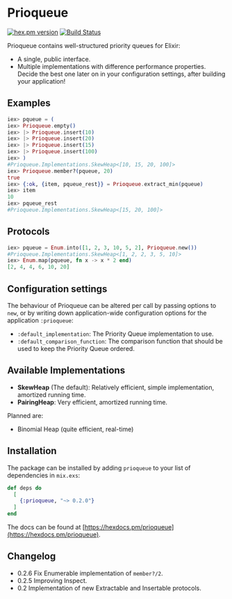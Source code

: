 # Prioqueue

[![hex.pm version](https://img.shields.io/hexpm/v/prioqueue.svg)](https://hex.pm/packages/prioqueue)
[![Build Status](https://travis-ci.org/Qqwy/elixir-prioqueue.svg?branch=master)](https://travis-ci.org/Qqwy/elixir-prioqueue)

Prioqueue contains well-structured priority queues for Elixir:

- A single, public interface.
- Multiple implementations with difference performance properties. Decide the best one later on in your configuration settings, after building your application!


## Examples

```elixir
iex> pqueue = (
iex> Prioqueue.empty()
iex> |> Prioqueue.insert(10)
iex> |> Prioqueue.insert(20)
iex> |> Prioqueue.insert(15)
iex> |> Prioqueue.insert(100)
iex> )
#Prioqueue.Implementations.SkewHeap<[10, 15, 20, 100]>
iex> Prioqueue.member?(pqueue, 20)
true
iex> {:ok, {item, pqueue_rest}} = Prioqueue.extract_min(pqueue)
iex> item
10
iex> pqueue_rest
#Prioqueue.Implementations.SkewHeap<[15, 20, 100]>
```

## Protocols

```elixir
iex> pqueue = Enum.into([1, 2, 3, 10, 5, 2], Prioqueue.new())
#Prioqueue.Implementations.SkewHeap<[1, 2, 2, 3, 5, 10]>
iex> Enum.map(pqueue, fn x -> x * 2 end)
[2, 4, 4, 6, 10, 20]
```

## Configuration settings

The behaviour of Prioqueue can be altered per call by passing options to `new`, or by writing down application-wide configuration options for the application `:prioqueue`:

- `:default_implementation`: The Priority Queue implementation to use.
- `:default_comparison_function`: The comparison function that should be used to keep the Priority Queue ordered.

## Available Implementations

- **SkewHeap** (The default): Relatively efficient, simple implementation, amortized running time.
- **PairingHeap**: Very efficient, amortized running time.

Planned are:

- Binomial Heap (quite efficient, real-time)

## Installation

The package can be installed
by adding `prioqueue` to your list of dependencies in `mix.exs`:

```elixir
def deps do
  [
    {:prioqueue, "~> 0.2.0"}
  ]
end
```

The docs can
be found at [https://hexdocs.pm/prioqueue](https://hexdocs.pm/prioqueue).

## Changelog

- 0.2.6 Fix Enumerable implementation of `member?/2`.
- 0.2.5 Improving Inspect.
- 0.2 Implementation of new Extractable and Insertable protocols.
